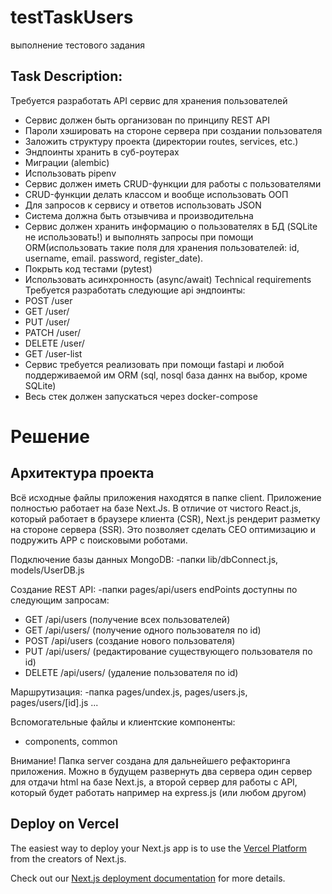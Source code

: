 # testTaskUsers
выполнение тестового задания

## Task Description:
Требуется разработать API сервис для хранения пользователей
- Сервис должен быть организован по принципу REST API
- Пароли хэшировать на стороне сервера при создании пользователя
- Заложить структуру проекта (директории routes, services, etc.)
- Эндпоинты хранить в суб-роутерах
- Миграции (alembic)
- Использовать pipenv
- Сервис должен иметь CRUD-функции для работы с пользователями
- CRUD-функции делать классом и вообще использовать ООП
- Для запросов к сервису и ответов использовать JSON
- Система должна быть отзывчива и производительна
- Сервис должен хранить информацию о пользователях в БД (SQLite не использовать!) и выполнять запросы при помощи ORM(использовать такие поля для хранения пользователей: id, username, email. password, register_date).
- Покрыть код тестами (pytest)
- Использовать асинхронность (async/await)
Technical requirements
Требуется разработать следующие api эндпоинты:
- POST /user
- GET /user/<user-id>
- PUT /user/<user-id>
- PATCH /user/<user-id>
- DELETE /user/<user-id>
- GET /user-list
- Сервис требуется реализовать при помощи fastapi и любой поддерживаемой им ORM (sql, nosql база даннх на выбор, кроме SQLite)
- Весь стек должен запускаться через docker-compose

# Решение
## Архитектура проекта
Всё исходные файлы приложения находятся в папке client.
Приложение полностью работает на базе Next.Js.
В отличие от чистого React.js, который работает в браузере клиента (CSR),
Next.js рендерит разметку на стороне сервера (SSR).
Это позволяет сделать CEO оптимизацию и подружить APP с поисковыми роботами.

Подключение базы данных MongoDB:
-папки lib/dbConnect.js, models/UserDB.js

Создание REST API:
-папки pages/api/users
endPoints доступны по следующим запросам:
- GET /api/users (получение всех пользователей)
- GET /api/users/<user-id> (получение одного пользователя по id)
- POST /api/users (создание нового пользователя)
- PUT /api/users/<user-id> (редактирование существующего пользователя по id)
- DELETE /api/users/<user-id> (удаление пользователя по id)

Маршрутизация:
-папка pages/undex.js, pages/users.js, pages/users/[id].js ...

Вспомогательные файлы и клиентские компоненты:
- components, common

Внимание!
Папка server создана для дальнейшего рефакторинга приложения.
Можно в будущем развернуть два сервера
один сервер для отдачи html на базе Next.js,
а второй сервер для работы с API, который будет работать например на express.js (или любом другом)

## Deploy on Vercel

The easiest way to deploy your Next.js app is to use the [Vercel Platform](https://vercel.com/new?utm_medium=default-template&filter=next.js&utm_source=create-next-app&utm_campaign=create-next-app-readme) from the creators of Next.js.

Check out our [Next.js deployment documentation](https://nextjs.org/docs/deployment) for more details.
